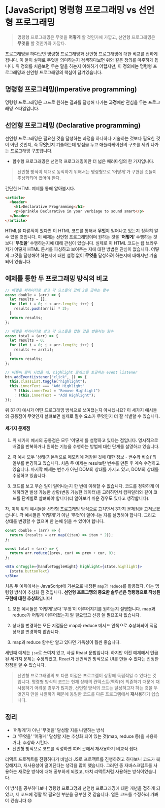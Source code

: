 # [JavaScript] 명령형 프로그래밍 vs 선언형 프로그래밍

> 명령형 프로그래밍은 무엇을 **어떻게** 할 것인가에 가깝고, 선언형 프로그래밍은 **무엇을** 할 것인가와 가깝다.

프로그래밍을 하다보면 명령형 프로그래밍과 선언형 프로그래밍에 대한 비교를 접하게 됩니다. 이 둘이 실제로 무엇을 의미하는지 검색하다보면 위와 같은 정의를 마주하게 됩니다. 위 정의를 처음보면 무슨 말을 하는지 이해하기 어렵지만, 이 정의에는 명령형 프로그래밍과 선언형 프로그래밍의 핵심이 담겨있습니다.

## 명령형 프로그래밍(Imperative programming)

명령형 프로그래밍은 코드로 원하는 결과를 달성해 나가는 **과정**에만 관심을 두는 프로그래밍 스타일입니다.

## 선언형 프로그래밍 (Declarative programming)

선언형 프로그래밍은 필요한 것을 달성하는 과정을 하나하나 기술하는 것보다 필요한 것이 어떤 것인지, 즉 **무엇**인지 기술하는데 방점을 두고 애플리케이션의 구조를 세워 나가는 프로그래밍 구조입니다.

- 함수형 프로그래밍은 선언적 프로그래밍이란 더 넓은 패러다임의 한 가지입니다.

> 선언형 방식이 제대로 동작하기 위해서는 명령형으로 '어떻게'가 구현된 것들이 추상화되어 있어야 한다.

간단한 HTML 예제를 통해 알아봅시다.

```html
<article>
  <header>
    <h1>Declarative Programming</h1>
    <p>Sprinkle Declarative in your verbiage to sound smart</p>
  </header>
</article>
```

HTML을 다룬적이 있다면 이 HTML 코드를 통해서 **무엇**이 일어나고 있는지 정확히 알 수 있을 것입니다. 이 예제는 선언형 프로그래밍이며 원하는 것을 '**어떻게**' 수행하는 것보다 '**무엇을**' 수행하는지에 대해 관심이 있습니다. 실제로 이 HTML 코드는 웹 브라우저가 어떻게 HTML 문서를 파싱하고 보여주는 지에 대한 방법은 관심이 없습니다. 어떻게 그것을 달성해야 하는지에 대한 설명 없이 **무엇을** 달성하려 하는지에 대해서만 기술되어 있습니다.

## 예제를 통한 두 프로그래밍 방식의 비교

```js
// 배열을 파라미터로 받고 각 요소들의 값에 2를 곱하는 함수
const double = (arr) => {
  let results = [];
  for (let i = 0; i < arr.length; i++) {
    results.push(arr[i] * 2);
  }
  return results;
};
```

```js
// 배열을 파라미터로 받고 각 요소들을 합한 값을 반환하는 함수
const total = (arr) => {
  let results = 0;
  for (let i = 0; i < arr.length; i++) {
    results += arr[i];
  }
  return results;
};
```

```js
// 버튼이 클릭 되었을 때, highlight 클래스를 토글하는 event listener
btn.addEventListener("click", () => {
  this.classList.toggle("highlight");
  this.innerText === "Add Highlight"
    ? (this.innerText = "Remove Highlight")
    : (this.innerText = "Add Highlight");
});
```

위 3가지 예시가 어떤 프로그래밍 방식으로 쓰여졌는지 아시겠나요? 이 세가지 예시들의 공통점이 무엇인지 살펴보면 실제로 필수 요소가 무엇인지 더 잘 식별할 수 있습니다.

#### 세가지 문제점

1. 위 세가지 예시의 공통점은 모두 '어떻게'를 설명하고 있다는 점입니다. 명시적으로 배열을 반복하거나 원하는 기능을 수행하는 방법에 대한 단계를 설명하고 있습니다.

2. 각 예시 모두 '상태(기본적으로 메모리에 저장된 것에 대한 정보 - 변수와 비슷)'의 일부를 변경하고 있습니다. 처음 두 예제는 results란 변수를 만든 후 계속 수정하고 있습니다. 마지막 예제는 변수가 아닌 DOM의 상태를 가지고 있고, DOM의 상태를 수정하고 있습니다.

3. 코드를 보고 무슨 일이 일어나는지 한 번에 이해할 수 없습니다. 코드를 정확하게 이해하려면 발생 가능한 상황(변동 가능한 데이터)을 고려하면서 컴파일러와 같이 코드를 단계별로 살펴봐야 합니다(더 알아보기 쉬운 경우도 있다고 생각합니다).

자, 이제 위의 예시들을 선언형 프로그래밍 방식으로 고치면서 3가지 문제점을 고쳐보겠습니다. 각 예시들은 '어떻게'가 아닌 '무엇'이 일어나는 지를 설명해야 합니다. 그리고 상태를 변경할 수 없으며 한 눈에 읽을 수 있어야 합니다.

```js
const double = (arr) => {
  return (results = arr.map((item) => item * 2));
};
```

```js
const total = (arr) => {
  return arr.reduce((prev, cur) => prev + cur, 0);
};
```

```jsx
<Btn onToggle={handleToggleHight} highlight={state.highlight}>
  {state.buttonText}
</Btn>
```

처음 두 예제에서는 JavaScript에 기본으로 내장된 `map`과 `reduce`를 활용했다. 이는 명령형 방식이 추상화 된 것입니다. **선언형 프로그맹의 중요한 솔루션은 명령형으로 작성된 구현에 대한 추상화**입니다!

1. 모든 예시들은 '어떻게'보다 '무엇'이 이루어지기를 원하는지 설명합니다. map과 reduce가 어떻게 이루어졌는지 알 필요없고 신경 쓸 필요조차 없습니다.

2. 상태를 변경하는 모든 지점들은 map과 reduce 메서드 안쪽으로 추상화되어 직접 상태를 변경하지 않습니다.

3. map과 reduce 함수만 알고 있다면 가독성이 훨씬 좋습니다.

세번째 예제는 `jsx`로 쓰여져 있고, 사실 React 문법입니다. 하지만 이전 예제에서 언급된 세가지 문제는 수정되었고, React가 선언적인 방식으로 UI를 만들 수 있다는 진정한 장점을 알 수 있습니다.

> 선언형 프로그래밍의 또 다른 이점은 프로그램이 상황에 독립적일 수 있다는 것입니다. 명령형 방식의 코드는 현재 상태의 컨텍스트(맥락)에 의존하기 때문에 재사용하기 어려운 경우가 많지만, 선언형 방식의 코드는 달성하고자 하는 것을 무엇인지 만을 나열하기 때문에 동일한 코드를 다른 프로그램에서 **재사용**하기 쉽습니다.

## 정리

- '어떻게'가 아닌 '무엇을' 달성할 지를 나열하는 방식
- 그 '무엇을' '어떻게' 달성할 지는 추상화 되어 있는 것(map, reduce 등)을 사용하거나, 추상화 시킨다.
- 선언형 방식으로 코드를 작성하면 여러 곳에서 재사용하기 비교적 쉽다.

리액트 프로젝트를 진행하다가 바닐라 JS로 프로젝트를 진행하려고 하다보니 코드가 복잡해지고, 재사용성이 떨어진다는 생각을 많이 했습니다. 그러던 중 자바스크립트를 사용하는 새로운 방식에 대해 공부하게 되었고, 마치 리액트처럼 사용하는 방식이었습니다.

이 방식을 공부하다보니 명령형 프로그맹과 선언형 프로그래밍에 대한 개념을 접하게 되었고, 제 코드에 정말 딱 필요한 부분을 공부한 것 같습니다. 얼른 코드를 수정하러 가봐야 겠습니다 :smile:
